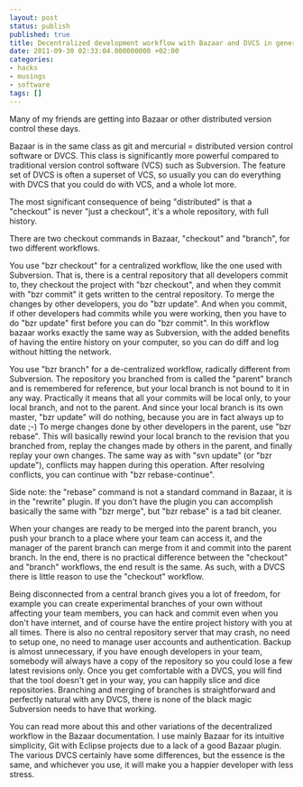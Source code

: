 ```yaml
---
layout: post
status: publish
published: true
title: Decentralized development workflow with Bazaar and DVCS in general
date: 2011-09-30 02:33:04.000000000 +02:00
categories:
- hacks
- musings
- software
tags: []
---
```

Many of my friends are getting into Bazaar or other distributed version control these days.

Bazaar is in the same class as git and mercurial = distributed version control software or DVCS. This class is significantly more powerful compared to traditional version control software (VCS) such as Subversion. The feature set of DVCS is often a superset of VCS, so usually you can do everything with DVCS that you could do with VCS, and a whole lot more.

The most significant consequence of being "distributed" is that a "checkout" is never "just a checkout", it's a whole repository, with full history.

There are two checkout commands in Bazaar, "checkout" and "branch", for two different workflows.

You use "bzr checkout" for a centralized workflow, like the one used with Subversion. That is, there is a central repository that all developers commit to, they checkout the project with "bzr checkout", and when they commit with "bzr commit" it gets written to the central repository. To merge the changes by other developers, you do "bzr update". And when you commit, if other developers had commits while you were working, then you have to do "bzr update" first before you can do "bzr commit". In this workflow bazaar works exactly the same way as Subversion, with the added benefits of having the entire history on your computer, so you can do diff and log without hitting the network.

You use "bzr branch" for a de-centralized workflow, radically different from Subversion. The repository you branched from is called the "parent" branch and is remembered for reference, but your local branch is not bound to it in any way. Practically it means that all your commits will be local only, to your local branch, and not to the parent. And since your local branch is its own master, "bzr update" will do nothing, because you are in fact always up to date ;-) To merge changes done by other developers in the parent, use "bzr rebase". This will basically rewind your local branch to the revision that you branched from, replay the changes made by others in the parent, and finally replay your own changes. The same way as with "svn update" (or "bzr update"), conflicts may happen during this operation. After resolving conflicts, you can continue with "bzr rebase-continue".

Side note: the "rebase" command is not a standard command in Bazaar, it is in the "rewrite" plugin. If you don't have the plugin you can accomplish basically the same with "bzr merge", but "bzr rebase" is a tad bit cleaner.

When your changes are ready to be merged into the parent branch, you push your branch to a place where your team can access it, and the manager of the parent branch can merge from it and commit into the parent branch. In the end, there is no practical difference between the "checkout" and "branch" workflows, the end result is the same. As such, with a DVCS there is little reason to use the "checkout" workflow.

Being disconnected from a central branch gives you a lot of freedom, for example you can create experimental branches of your own without affecting your team members, you can hack and commit even when you don't have internet, and of course have the entire project history with you at all times. There is also no central repository server that may crash, no need to setup one, no need to manage user accounts and authentication. Backup is almost unnecessary, if you have enough developers in your team, somebody will always have a copy of the repository so you could lose a few latest revisions only. Once you get comfortable with a DVCS, you will find that the tool doesn't get in your way, you can happily slice and dice repositories. Branching and merging of branches is straightforward and perfectly natural with any DVCS, there is none of the black magic Subversion needs to have that working.

You can read more about this and other variations of the decentralized workflow in the Bazaar documentation. I use mainly Bazaar for its intuitive simplicity, Git with Eclipse projects due to a lack of a good Bazaar plugin. The various DVCS certainly have some differences, but the essence is the same, and whichever you use, it will make you a happier developer with less stress.
